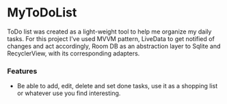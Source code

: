 # MyToDoList

ToDo list was created as a light-weight tool to help me organize my daily tasks.
For this project I've used MVVM pattern, LiveData to get notified of changes and act accordingly, Room DB as an abstraction layer to Sqlite and RecyclerView, with its corresponding adapters.

### Features
- Be able to add, edit, delete and set done tasks, use it as a shopping list or whatever use you find interesting.
